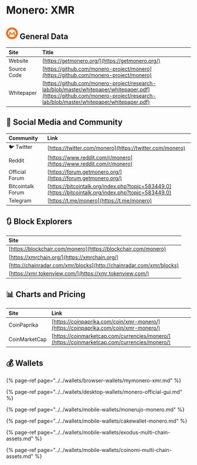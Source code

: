 # Monero: XMR

## ![](../../.gitbook/assets/xmr.png) General Data

| Site | Title |
| :--- | :--- |
| Website | [https://getmonero.org/](https://getmonero.org/) |
| Source Code | [https://github.com/monero-project/monero](https://github.com/monero-project/monero) |
| Whitepaper | [https://github.com/monero-project/research-lab/blob/master/whitepaper/whitepaper.pdf](https://github.com/monero-project/research-lab/blob/master/whitepaper/whitepaper.pdf) |

## 🙋 Social Media and Community

| Community | Link |
| :--- | :--- |
| 🐦 Twitter | [https://twitter.com/monero](https://twitter.com/monero) |
| Reddit | [https://www.reddit.com/r/monero](https://www.reddit.com/r/monero) |
| Official Forum | [https://forum.getmonero.org/](https://forum.getmonero.org/) |
| Bitcointalk Forum | [https://bitcointalk.org/index.php?topic=583449.0](https://bitcointalk.org/index.php?topic=583449.0) |
| Telegram | [https://t.me/monero](https://t.me/monero) |

## 🔃 Block Explorers

| Site |
| :--- |
| [https://blockchair.com/monero](https://blockchair.com/monero) |
| [https://xmrchain.org/](https://xmrchain.org/) |
| [http://chainradar.com/xmr/blocks](http://chainradar.com/xmr/blocks) |
| [https://xmr.tokenview.com/](https://xmr.tokenview.com/) |

## 📊 Charts and Pricing

| Site | Link |
| :--- | :--- |
| CoinPaprika | [https://coinpaprika.com/coin/xmr-monero/](https://coinpaprika.com/coin/xmr-monero/) |
| CoinMarketCap | [https://coinmarketcap.com/currencies/monero/](https://coinmarketcap.com/currencies/monero/) |

## 💰 Wallets

{% page-ref page="../../wallets/browser-wallets/mymonero-xmr.md" %}

{% page-ref page="../../wallets/desktop-wallets/monero-official-gui.md" %}

{% page-ref page="../../wallets/mobile-wallets/monerujo-monero.md" %}

{% page-ref page="../../wallets/mobile-wallets/cakewallet-monero.md" %}

{% page-ref page="../../wallets/mobile-wallets/exodus-multi-chain-assets.md" %}

{% page-ref page="../../wallets/mobile-wallets/coinomi-multi-chain-assets.md" %}

